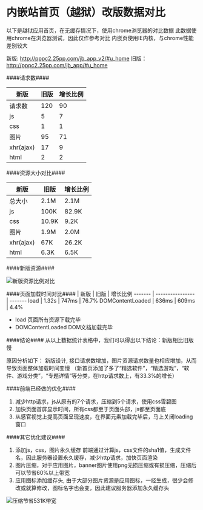 内嵌站首页（越狱）改版数据对比
=======
以下是越狱应用首页，在无缓存情况下，使用chrome浏览器的对比数据
此数据使用chrome在浏览器测试，因此仅作参考对比
内嵌页使用IE内核，与chrome性能差别较大

新版:  http://pppc2.25pp.com/jb_app_v2/#u_home 
旧版： http://pppc2.25pp.com/jb_app/#u_home 

####请求数####

 | 新版 | 旧版             | 增长比例 
------- | ---------------- |  ----- 
请求数| 120  | 90 |  33.3%
js    | 5    | 7  |  -28.5%
css   | 1    | 1  |  0%
图片  | 95   | 71 |  33.8%
xhr(ajax)| 17| 9  |  88.9%
html     | 2 | 2  |  0%


####资源大小对比####


 | 新版 | 旧版             |  增长比例
------- | ---------------- |  ------- 
总大小| 2.1M  | 2.1M       |  0%      
js    | 100K    | 82.9K    |  20.6%   
css   | 10.9K    | 9.2K    |  18.5%   
图片  | 1.9M   | 2.0M      |  -5%     
xhr(ajax)| 67K| 26.2K      |  156%    
html     | 6.3K | 6.5K     |  -3%     


####新版资源####

![新版资源比例对比](.images/compare.jpg)

####页面加载时间对比####
 | 新版  | 旧版             |   增长比例
 ------- | ---------------- |  -------
 load    | 1.32s | 747ms       |  76.7%
 DOMContentLoaded | 636ms | 609ms | 4.4%
 
 * load 页面所有资源下载完毕
 * DOMContentLoaded DOM文档加载完毕


####结论####
从以上数据统计表格中，我们可以得出以下结论：新版相比旧版慢

原因分析如下：
新版设计, 接口请求数增加，图片资源请求数量也相应增加，从而导致页面整体加载时间变慢
（新首页添加了多了“精选软件”，“精选游戏”，“软件、游戏分类”，“专题详情”等分类，在http请求数上，有33.3%的增长）

####前端已经做的优化####

1. 减少http请求，js从原有的7个请求，压缩到5个请求，使用css雪碧图
2. 加快页面首屏显示时间，所有css都至于页面头部，js都至页面底
3. 从感官视觉上提高页面呈现速度，在界面元素加载完毕后，马上关闭loading窗口


####其它优化建议####

1. 添加js，css，图片永久缓存
    前端通过计算js，css文件的sha1值，生成文件名，因此服务器设置永久缓存，减少http请求，加快页面渲染
2. 图片压缩，对于应用图片，banner图片使用png无损压缩或有损压缩，压缩后可以节省60%以上带宽
3. 应用图标添加缓存头, 由于大部分图片资源是应用图标，一经生成，很少会修改或就算修改，图标名字也会变，因此建议服务器添加永久缓存头

![压缩节省531K带宽](.images/图片压缩.jpg)



